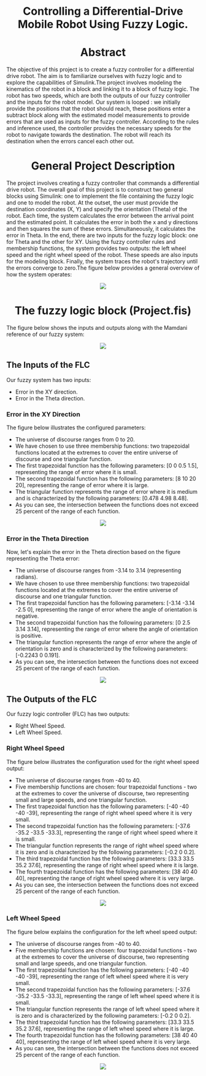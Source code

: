<h1 align="center">Controlling a Differential-Drive Mobile Robot Using Fuzzy Logic.</h1>


<h1 align="center">Abstract</h1>

The objective of this project is to create a fuzzy controller for a differential drive robot. The aim is to familiarize ourselves with fuzzy logic and to explore the capabilities of Simulink.The project involves modeling the kinematics of the robot in a block and linking it to a block of fuzzy logic. The robot has two speeds, which are both the outputs of our fuzzy controller and the inputs for the robot model. Our system is looped : we initially provide the positions
that the robot should reach, these positions enter a subtract block along with the estimated model measurements to provide errors that are used as inputs for the fuzzy controller. According to the rules and inference used, the controller provides the necessary speeds for the robot to navigate towards the destination. The robot will reach its destination when the errors cancel each other out.

<h1 align="center">General Project Description</h1>

The project involves creating a fuzzy controller that commands a differential drive robot. The overall goal of this project is to construct two general blocks using Simulink: one to implement the file containing the fuzzy logic and one to model the robot. At the outset, the user must provide the destination coordinates (X, Y) and specify the orientation (Theta) of the robot. Each time, the system calculates the error between the arrival point and the estimated point. It calculates the error in both the x and y directions and then squares the sum of these errors. Simultaneously, it calculates the error in Theta. In the end, there are two inputs for the fuzzy logic block: one for Theta and the other for XY. Using the fuzzy controller rules and membership functions, the system provides two outputs: the left wheel speed and the right wheel speed of the robot. These speeds are also inputs for the modeling block. Finally, the system traces the robot's trajectory until the errors converge to zero.The figure below provides a general overview of how the system operates:
<p align="center">
  <img src="dia.png"   br>
</p>


<h1 align="center">The fuzzy logic block (Project.fis)</h1>

The figure below shows the inputs and outputs along with the Mamdani reference of our fuzzy system:
<p align="center">
  <img src="2.png"   br>
</p>

<h2>The Inputs of the FLC</h2>
Our fuzzy system has two inputs:
<ul>
  <li>Error in the XY direction.</li>
 <li>Error in the Theta direction.</li>
</ul>

<h3> Error in the XY Direction</h3>
The figure below illustrates the configured parameters:

<ul>
  
 <li>The universe of discourse ranges from 0 to 20.
  </li>
 <li>We have chosen to use three membership functions: two trapezoidal functions located at the extremes to cover the entire universe of discourse and one triangular function.</li>
 <li>The first trapezoidal function has the following parameters: [0 0 0.5 1.5], representing the range of error where it is small.</li>
 <li>The second trapezoidal function has the following parameters: [8 10 20 20], representing the range of error where it is large.</li>
 <li>The triangular function represents the range of error where it is medium and is characterized by the following parameters: [0.478 4.98 8.48].</li>
 <li>As you can see, the intersection between the functions does not exceed 25 percent of the range of each function.</li>
 
</ul>

<p align="center">
  <img src="xy.png"   br>
</p>


<h3>Error in the Theta Direction</h3>
Now, let's explain the error in the Theta direction based on the figure representing the Theta error:
<ul>
  <li>The universe of discourse ranges from -3.14 to 3.14 (representing radians).</li>
  <li>We have chosen to use three membership functions: two trapezoidal functions located at the extremes to cover the entire universe of discourse and one triangular function.</li>
  <li>The first trapezoidal function has the following parameters: [-3.14 -3.14 -2.5 0], representing the range of error where the angle of orientation is negative.</li>
  <li>The second trapezoidal function has the following parameters: [0 2.5 3.14 3.14], representing the range of error where the angle of orientation is positive.</li>

  <li>The triangular function represents the range of error where the angle of orientation is zero and is characterized by the following parameters: [-0.2243 0 0.191].</li>
<li>As you can see, the intersection between the functions does not exceed 25 percent of the range of each function.</li>
</ul>
<p align="center">
  <img src="theta.png"   br>
</p>


<h2>The Outputs of the FLC</h2>
Our fuzzy logic controller (FLC) has two outputs:

<ul>
  <li>  Right Wheel Speed.</li>
  <li>Left Wheel Speed.</li>
</ul>


<h3>Right Wheel Speed</h3>

The figure below illustrates the configuration used for the right wheel speed output:
<ul>
  <li>The universe of discourse ranges from -40 to 40.</li>
  <li>Five membership functions are chosen: four trapezoidal functions - two at the extremes to cover the universe of discourse, two representing small and large speeds, and one triangular function.</li>
  <li>The first trapezoidal function has the following parameters: [-40 -40 -40 -39], representing the range of right wheel speed where it is very small.</li>
  <li>The second trapezoidal function has the following parameters: [-37.6 -35.2 -33.5 -33.3], representing the range of right wheel speed where it is small.</li>
  <li>The triangular function represents the range of right wheel speed where it is zero and is characterized by the following parameters: [-0.2 0 0.2].</li>
  <li>The third trapezoidal function has the following parameters: [33.3 33.5 35.2 37.6], representing the range of right wheel speed where it is large.</li>
    <li>The fourth trapezoidal function has the following parameters: [38 40 40 40], representing the range of right wheel speed where it is very large.
</li>
    <li>As you can see, the intersection between the functions does not exceed 25 percent of the range of each function.
</li>


</ul>
<p align="center">
  <img src="vd.png"   br>
</p>



<h3>Left Wheel Speed </h3>


The figure below explains the configuration for the left wheel speed output:
<ul>
  <li>The universe of discourse ranges from -40 to 40.</li>
    <li>Five membership functions are chosen: four trapezoidal functions - two at the extremes to cover the universe of discourse, two representing small and large speeds, and one triangular function.
</li>
  <li>The first trapezoidal function has the following parameters: [-40 -40 -40 -39], representing the range of left wheel speed where it is very small.
</li>
  <li>The second trapezoidal function has the following parameters: [-37.6 -35.2 -33.5 -33.3], representing the range of left wheel speed where it is small.
</li>
  <li>The triangular function represents the range of left wheel speed where it is zero and is characterized by the following parameters: [-0.2 0 0.2].
</li>
  <li>The third trapezoidal function has the following parameters: [33.3 33.5 35.2 37.6], representing the range of left wheel speed where it is large.
</li>
<li>The fourth trapezoidal function has the following parameters: [38 40 40 40], representing the range of left wheel speed where it is very large.
</li>
  <li>As you can see, the intersection between the functions does not exceed 25 percent of the range of each function.
</li>
</ul>


</ul>
<p align="center">
  <img src="vg.png"   br>
</p>





